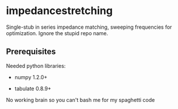 # impedancestretching
Single-stub in series impedance matching, sweeping frequencies for optimization. Ignore the stupid repo name.

## Prerequisites
Needed python libraries:

- numpy 1.2.0+

- tabulate 0.8.9+

No working brain so you can't bash me for my spaghetti code
